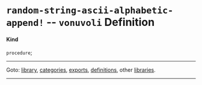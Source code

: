 

<a id='definition__vonuvoli__random-string-ascii-alphabetic-append_21'></a>

# `random-string-ascii-alphabetic-append!` -- `vonuvoli` Definition


<a id='definition__vonuvoli__random-string-ascii-alphabetic-append_21__kind'></a>

#### Kind

`procedure`;

----

Goto: [library](../../vonuvoli/_index.md#library__vonuvoli), [categories](../../vonuvoli/categories/_index.md#toc__vonuvoli__categories), [exports](../../vonuvoli/exports/_index.md#toc__vonuvoli__exports), [definitions](../../vonuvoli/definitions/_index.md#toc__vonuvoli__definitions), other [libraries](../../_libraries.md#toc__libraries).

----

